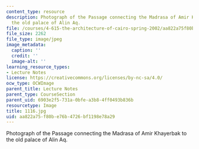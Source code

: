 ```yaml
---
content_type: resource
description: Photograph of the Passage connecting the Madrasa of Amir Khayerbak to
  the old palace of Alin Aq.
file: /courses/4-615-the-architecture-of-cairo-spring-2002/aa822a75f80be76b4726bf1198e78a29_1116.jpg
file_size: 2262
file_type: image/jpeg
image_metadata:
  caption: ''
  credit: ''
  image-alt: ''
learning_resource_types:
- Lecture Notes
license: https://creativecommons.org/licenses/by-nc-sa/4.0/
ocw_type: OCWImage
parent_title: Lecture Notes
parent_type: CourseSection
parent_uid: 6903e2f5-731a-0bfe-a3b8-4ff0493b836b
resourcetype: Image
title: 1116.jpg
uid: aa822a75-f80b-e76b-4726-bf1198e78a29
---
```

Photograph of the Passage connecting the Madrasa of Amir Khayerbak to the old palace of Alin Aq.